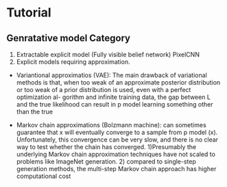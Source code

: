 # Tutorial

## Genratative model Category
1) Extractable explicit model (Fully visible belief network) PixelCNN
2) Explicit models requiring approximation.
* Variantional approximatios (VAE): The main drawback of variational
methods is that, when too weak of an approximate posterior distribution or
too weak of a prior distribution is used, even with a perfect optimization al-
gorithm and infinite training data, the gap between L and the true likelihood
can result in p model learning something other than the true

* Markov chain approximations (Bolzmann machine): can sometimes guarantee that x will eventually converge to a sample
from p model (x). Unfortunately, this convergence can be very slow, and there is
no clear way to test whether the chain has converged. 1)Presumably the underlying Markov chain approximation techniques have not scaled to problems like ImageNet generation.  2) compared to single-step generation methods, the multi-step Markov chain approach has higher computational cost
